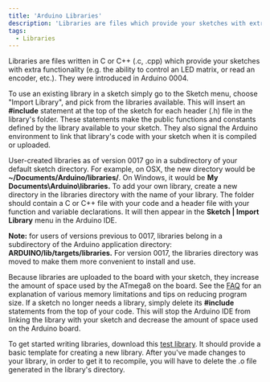 ```yaml
---
title: 'Arduino Libraries'
description: 'Libraries are files which provide your sketches with extra functionality.'
tags: 
  - Libraries
---
```

Libraries are files written in C or C++ (.c, .cpp) which provide your sketches with extra functionality (e.g. the ability to control an LED matrix, or read an encoder, etc.). They were introduced in Arduino 0004.

To use an existing library in a sketch simply go to the Sketch menu, choose "Import Library", and pick from the libraries available. This will insert an **#include** statement at the top of the sketch for each header (.h) file in the library's folder. These statements make the public functions and constants defined by the library available to your sketch. They also signal the Arduino environment to link that library's code with your sketch when it is compiled or uploaded.

User-created libraries as of version 0017 go in a subdirectory of your default sketch directory. For example, on OSX, the new directory would be **~/Documents/Arduino/libraries/**. On Windows, it would be **My Documents\Arduino\libraries\.**  To add your own library, create a new directory in the libraries directory with the name of your library. The folder should contain a C or C++ file with your code and a header file with your function and variable declarations. It will then appear in the **Sketch | Import Library** menu in the Arduino IDE.

**Note:** for users of versions previous to 0017, libraries belong in a subdirectory of the Arduino application directory: **ARDUINO/lib/targets/libraries.** For version 0017, the libraries directory was moved to make them more convenient to install and use.

Because libraries are uploaded to the board with your sketch, they increase the amount of space used by the ATmega8 on the board. See the [FAQ](http://www.arduino.cc/en/Main/FAQ) for an explanation of various memory limitations and tips on reducing program size. If a sketch no longer needs a library, simply delete its **#include** statements from the top of your code. This will stop the Arduino IDE from linking the library with your sketch and decrease the amount of space used on the Arduino board.

To get started writing libraries, download this [test library](https://www.arduino.cc/en/uploads/Hacking/Test.zip). It should provide a basic template for creating a new library. After you've made changes to your library, in order to get it to recompile, you will have to delete the .o file generated in the library's directory.